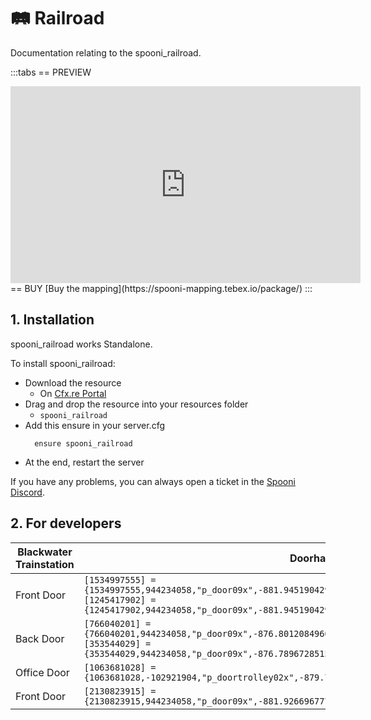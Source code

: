 # 🛤️ Railroad
Documentation relating to the spooni_railroad.

:::tabs
== PREVIEW
<iframe width="560" height="315" src="https://www.youtube.com/embed/D56YmDYgkbc?si=N7xuShP50zatJL_F" frameborder="0" allow="accelerometer; autoplay; clipboard-write; encrypted-media; gyroscope; picture-in-picture; web-share" referrerpolicy="strict-origin-when-cross-origin" allowfullscreen></iframe>
== BUY
[Buy the mapping](https://spooni-mapping.tebex.io/package/)
:::

## 1. Installation
spooni_railroad works Standalone.  

To install spooni_railroad:
- Download the resource
  - On [Cfx.re Portal](https://portal.cfx.re/)
- Drag and drop the resource into your resources folder
  - `spooni_railroad`
- Add this ensure in your server.cfg
  ```
    ensure spooni_railroad
  ```
- At the end, restart the server

If you have any problems, you can always open a ticket in the [Spooni Discord](https://discord.gg/spooni).

## 2. For developers
| Blackwater Trainstation   | Doorhashes
|---------------------------|----------------------------------------------------------------------------------|
| Front Door                | `[1534997555] = {1534997555,944234058,"p_door09x",-881.94519042969,-1240.6372070312,43.198917388916}` <br> `[1245417902] = {1245417902,944234058,"p_door09x",-881.94519042969,-1238.4401855469,43.198917388916}`
| Back Door                 | `[766040201] = {766040201,944234058,"p_door09x",-876.80120849609,-1240.1942138672,43.198917388916}` <br> `[353544029] = {353544029,944234058,"p_door09x",-876.78967285156,-1248.8311767578,43.1999168396}`
| Office Door               | `[1063681028] = {1063681028,-102921904,"p_doortrolley02x",-879.72222900391,-1241.0201416016,43.204578399658}`
| Front Door                | `[2130823915] = {2130823915,944234058,"p_door09x",-881.92669677734,-1248.8311767578,43.198917388916}`